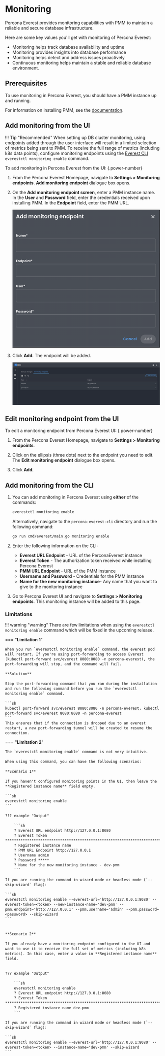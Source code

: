 # Monitoring

Percona Everest provides monitoring capabilities with PMM to maintain a reliable and secure database infrastructure.

Here are some key values you'll get with monitoring of Percona Everest:

- Monitoring helps track database availability and uptime
- Monitoring provides insights into database performance
- Monitoring helps detect and address issues proactively
- Continuous monitoring helps maintain a stable and reliable database environment.


## Prerequisites

To use monitoring in Percona Everest, you should have a PMM instance up and running.

For information on installing PMM, see the [documentation](https://docs.percona.com/percona-monitoring-and-management/setting-up/index.html).

## Add monitoring from the UI

!!! Tip "Recommended"
    When setting up DB cluster monitoring, using endpoints added through the user interface will result in a limited selection of metrics being sent to PMM. To receive the full range of metrics (including k8s data points), configure monitoring endpoints using the [Everest CLI](../install/installEverestCLI.md) `everestctl monitoring enable` command.

To add monitoring in Percona Everest from the UI:
{.power-number}

1. From the Percona Everest Homepage, navigate to **Settings > Monitoring endpoints**. **Add monitoring endpoint** dialogue box opens.

2. On the **Add monitoring endpoint screen**, enter a PMM instance name. In the **User** and **Password** field, enter the credentials received upon installing PMM. In the **Endpoint** field, enter the PMM URL.

    ![!image](../images/everest_add_endpoint.png)

3. Click **Add**. The endpoint will be added.

    ![!image](../images/everest_endpoint_added.png)


## Edit monitoring endpoint from the UI

To edit a monitoring endpoint from Percona Everest UI:
{.power-number}

1. From the Percona Everest Homepage, navigate to **Settings > Monitoring endpoints**.

2. Click on the ellipsis (three dots) next to the endpoint you need to edit. The **Edit monitoring endpoint** dialogue box opens.


3. Click **Add**.


## Add monitoring from the CLI


1. You can add monitoring in Percona Everest using **either** of the commands:

    ```sh
    everestctl monitoring enable
    ```

    Alternatively, navigate to the `percona-everest-cli` directory and run the following command:

    ```sh
    go run cmd/everest/main.go monitoring enable
    ```

2. Enter the following information on the CLI:

    - **Everest URL Endpoint** - URL of the PerconaEverest instance
    - **Everest Token** - The authorization token received while installing Percona Everest
    - **PMM URL Endpoint** - URL of the PMM instance
    - **Username and Password** - Credentials for the PMM instance
    - **Name for the new monitoring instance**- Any name that you want to give to the monitoring instance
    
3. Go to Percona Everest UI and navigate to **Settings > Monitoring endpoints**. This monitoring instance will be added to this page.



### Limitations

!!! warning "warning"
    There are few limitations when using the `everestctl monitoring enable` command which will be fixed in the upcoming release.




=== "**Limitation 1**"

    When you run `everestctl monitoring enable` command, the everest pod will restart. If you're using port-forwarding to access Everest (kubectl port-forward svc/everest 8080:8080 -n percona-everest), the port-forwarding will stop, and the command will fail. 

    **Solution**

    Stop the port-forwarding command that you ran during the installation and run the following command before you run the `everestctl monitoring enable` command.

    ```sh
    kubectl port-forward svc/everest 8080:8080 -n percona-everest; kubectl port-forward svc/everest 8080:8080 -n percona-everest 
    ```
    This ensures that if the connection is dropped due to an everest restart, a new port-forwarding tunnel will be created to resume the connection.



=== "**Limitation 2**"

    The `everestctl monitoring enable` command is not very intuitive. 
    
    When using this command, you can have the following scenarios:

    **Scenario 1**

    If you haven't configured monitoring points in the UI, then leave the **Registered instance name** field empty.

    ```sh
    everestctl monitoring enable
    ```
    
    ??? example "Output"

        ```sh
        ? Everest URL endpoint http://127.0.0.1:8080
        ? Everest Token ********************************************************************************************************************************
        ? Registered instance name
        ? PMM URL Endpoint http://127.0.0.1
        ? Username admin
        ? Password *****
        ? Name for the new monitoring instance - dev-pmm
        ```
   
    If you are running the command in wizard mode or headless mode (`--skip-wizard` flag):

    ```sh
    everestctl monitoring enable --everest-url='http://127.0.0.1:8080' --everest-token=<token> --new-instance-name='dev-pmm' --pmm.endpoint='http://127.0.0.1' --pmm.username='admin' --pmm.password=<password> --skip-wizard
    ```


    **Scenario 2**
    
    If you already have a monitoring endpoint configured in the UI and want to use it to receive the full set of metrics (including k8s metrics). In this case, enter a value in **Registered instance name** field.


    ??? example "Output"

        ```sh
        everestctl monitoring enable
        ? Everest URL endpoint http://127.0.0.1:8080
        ? Everest Token ********************************************************************************************************************************
        ? Registered instance name dev-pmm
        ```

    If you are running the command in wizard mode or headless mode (`--skip-wizard` flag):

    ```sh
    everestctl monitoring enable --everest-url='http://127.0.0.1:8080' --everest-token=<token> --instance-name='dev-pmm' --skip-wizard
    ```








 


